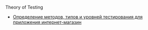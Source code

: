 Theory of Testing

- [Определение методов, типов и уровней тестирования для приложения интернет-магазин](https://docs.google.com/spreadsheets/d/1WXQTQTbIFeosXK-YjPlty0U8-deEmCW6xZ2nKpgATQU/edit?usp=sharing)
